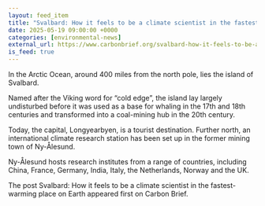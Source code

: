 ```yaml
---
layout: feed_item
title: "Svalbard: How it feels to be a climate scientist in the fastest-warming place on Earth"
date: 2025-05-19 09:00:00 +0000
categories: [environmental-news]
external_url: https://www.carbonbrief.org/svalbard-how-it-feels-to-be-a-climate-scientist-in-the-fastest-warming-place-on-earth/
is_feed: true
---
```


In the Arctic Ocean, around 400 miles from the north pole, lies the island of Svalbard.



Named after the Viking word for “cold edge”, the island lay largely undisturbed before it was used as a base for whaling in the 17th and 18th centuries and transformed into a coal-mining hub in the 20th century.



Today, the capital, Longyearbyen, is a tourist destination. Further north, an international climate research station has been set up in the former mining town of Ny-Ålesund.



Ny-Ålesund hosts research institutes from a range of countries, including China, France, Germany, India, Italy, the Netherlands, Norway and the UK.




The post Svalbard: How it feels to be a climate scientist in the fastest-warming place on Earth appeared first on Carbon Brief.

